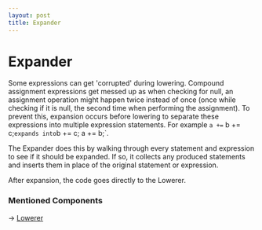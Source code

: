 ```yaml
---
layout: post
title: Expander
---
```


# Expander

Some expressions can get 'corrupted' during lowering. Compound assignment expressions get messed up as when checking
for null, an assignment operation might happen twice instead of once (once while checking if it is null, the second
time when performing the assignment). To prevent this, expansion occurs before lowering to separate these
expressions into multiple expression statements. For example `a +=` b += c;` expands into `b += c; a += b;`.

The Expander does this by walking through every statement and expression to see if it should be expanded. If so, it
collects any produced statements and inserts them in place of the original statement or expression.

After expansion, the code goes directly to the Lowerer.

### Mentioned Components

-> [Lowerer](Lowerer.md)
